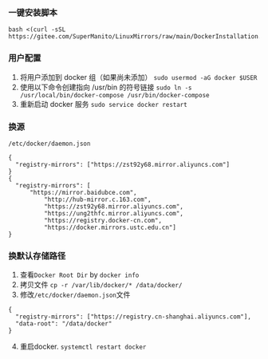 
### 一键安装脚本
```
bash <(curl -sSL https://gitee.com/SuperManito/LinuxMirrors/raw/main/DockerInstallation.sh)
```

### 用户配置
1. 将用户添加到 docker 组（如果尚未添加）
`sudo usermod -aG docker $USER`
2. 使用以下命令创建指向 /usr/bin 的符号链接
`sudo ln -s /usr/local/bin/docker-compose /usr/bin/docker-compose`
3. 重新启动 docker 服务
`sudo service docker restart`

### 换源
`/etc/docker/daemon.json`
```
{
  "registry-mirrors": ["https://zst92y68.mirror.aliyuncs.com"]
}
{
  "registry-mirrors": [
	  "https://mirror.baidubce.com",
          "http://hub-mirror.c.163.com",
          "https://zst92y68.mirror.aliyuncs.com",
          "https://ung2thfc.mirror.aliyuncs.com",
          "https://registry.docker-cn.com",
          "https://docker.mirrors.ustc.edu.cn"]
}
```

### 换默认存储路径
1. 查看`Docker Root Dir`  by `docker info`
2. 拷贝文件
	`cp -r /var/lib/docker/* /data/docker/`
3. 修改`/etc/docker/daemon.json`文件
```
{
  "registry-mirrors": ["https://registry.cn-shanghai.aliyuncs.com"],
  "data-root": "/data/docker"
}
```
4. 重启docker. `systemctl restart docker`